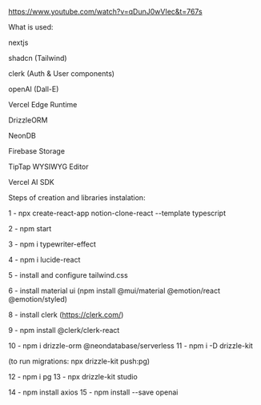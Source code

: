 https://www.youtube.com/watch?v=qDunJ0wVIec&t=767s

What is used:

nextjs

shadcn (Tailwind)

clerk (Auth & User components)

openAI (Dall-E)

Vercel Edge Runtime

DrizzleORM

NeonDB

Firebase Storage

TipTap WYSIWYG Editor

Vercel AI SDK

Steps of creation and libraries instalation:

1 - npx create-react-app notion-clone-react --template typescript

2 - npm start

3 - npm i typewriter-effect

4 - npm i lucide-react

5 - install and configure tailwind.css

6 - install material ui (npm install @mui/material @emotion/react @emotion/styled)

8 - install clerk (https://clerk.com/)

9 - npm install @clerk/clerk-react

10 - npm i drizzle-orm @neondatabase/serverless
11 - npm i -D drizzle-kit

(to run migrations: npx drizzle-kit push:pg)

12 - npm i pg
13 - npx drizzle-kit studio

14 - npm install axios
15 - npm install --save openai
